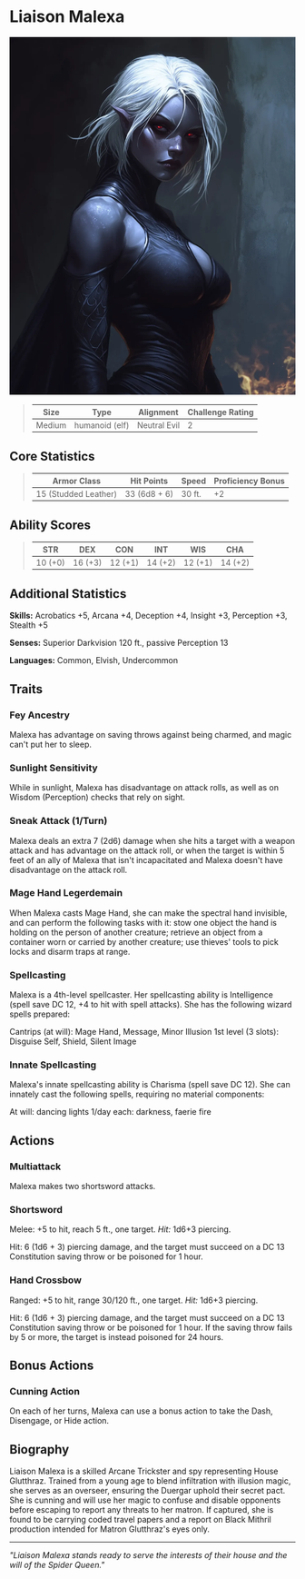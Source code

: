# Liaison Malexa

<link rel="stylesheet" href="../../drow_theme.css">

![Liaison Malexa](../images/liason_malexa.webp)

> | **Size** | **Type** | **Alignment** | **Challenge Rating** |
> |----------|----------|---------------|----------------------|
> | Medium | humanoid (elf) | Neutral Evil | 2 |

## Core Statistics

> | **Armor Class** | **Hit Points** | **Speed** | **Proficiency Bonus** |
> |-----------------|----------------|-----------|------------------------|
> | 15 (Studded Leather) | 33 (6d8 + 6) | 30 ft. | +2 |

## Ability Scores

> | **STR** | **DEX** | **CON** | **INT** | **WIS** | **CHA** |
> |---------|---------|---------|---------|---------|---------|
> | 10 (+0) | 16 (+3) | 12 (+1) | 14 (+2) | 12 (+1) | 14 (+2) |

## Additional Statistics

**Skills:** Acrobatics +5, Arcana +4, Deception +4, Insight +3, Perception +3, Stealth +5

**Senses:** Superior Darkvision 120 ft., passive Perception 13

**Languages:** Common, Elvish, Undercommon

## Traits

### Fey Ancestry
Malexa has advantage on saving throws against being charmed, and magic can't put her to sleep.

### Sunlight Sensitivity
While in sunlight, Malexa has disadvantage on attack rolls, as well as on Wisdom (Perception) checks that rely on sight.

### Sneak Attack (1/Turn)
Malexa deals an extra 7 (2d6) damage when she hits a target with a weapon attack and has advantage on the attack roll, or when the target is within 5 feet of an ally of Malexa that isn't incapacitated and Malexa doesn't have disadvantage on the attack roll.

### Mage Hand Legerdemain
When Malexa casts Mage Hand, she can make the spectral hand invisible, and can perform the following tasks with it: stow one object the hand is holding on the person of another creature; retrieve an object from a container worn or carried by another creature; use thieves' tools to pick locks and disarm traps at range.

### Spellcasting
Malexa is a 4th-level spellcaster. Her spellcasting ability is Intelligence (spell save DC 12, +4 to hit with spell attacks). She has the following wizard spells prepared:

Cantrips (at will): Mage Hand, Message, Minor Illusion
1st level (3 slots): Disguise Self, Shield, Silent Image

### Innate Spellcasting
Malexa's innate spellcasting ability is Charisma (spell save DC 12). She can innately cast the following spells, requiring no material components:

At will: dancing lights
1/day each: darkness, faerie fire

## Actions

### Multiattack
Malexa makes two shortsword attacks.

### Shortsword
Melee: +5 to hit, reach 5 ft., one target. *Hit:* 1d6+3 piercing.

Hit: 6 (1d6 + 3) piercing damage, and the target must succeed on a DC 13 Constitution saving throw or be poisoned for 1 hour.

### Hand Crossbow
Ranged: +5 to hit, range 30/120 ft., one target. *Hit:* 1d6+3 piercing.

Hit: 6 (1d6 + 3) piercing damage, and the target must succeed on a DC 13 Constitution saving throw or be poisoned for 1 hour. If the saving throw fails by 5 or more, the target is instead poisoned for 24 hours.

## Bonus Actions

### Cunning Action
On each of her turns, Malexa can use a bonus action to take the Dash, Disengage, or Hide action.

## Biography

Liaison Malexa is a skilled Arcane Trickster and spy representing House Glutthraz. Trained from a young age to blend infiltration with illusion magic, she serves as an overseer, ensuring the Duergar uphold their secret pact. She is cunning and will use her magic to confuse and disable opponents before escaping to report any threats to her matron. If captured, she is found to be carrying coded travel papers and a report on Black Mithril production intended for Matron Glutthraz's eyes only.

---

*"Liaison Malexa stands ready to serve the interests of their house and the will of the Spider Queen."*